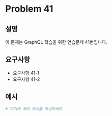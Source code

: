 # Problem 41

## 설명
이 문제는 GraphQL 학습을 위한 연습문제 41번입니다.

## 요구사항
- 요구사항 41-1
- 요구사항 41-2

## 예시
```graphql
# 여기에 쿼리 예시를 작성하세요
```
